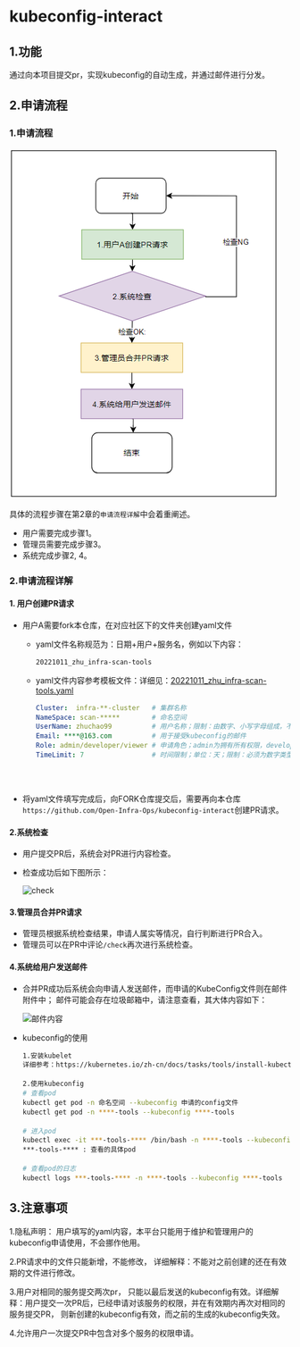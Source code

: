 # kubeconfig-interact

## 1.功能

​	通过向本项目提交pr，实现kubeconfig的自动生成，并通过邮件进行分发。

## 2.申请流程

### 1.申请流程

<img src="doc/流程图.png" alt="流程图"/>

具体的流程步骤在第2章的`申请流程详解`中会着重阐述。

- 用户需要完成步骤1。
- 管理员需要完成步骤3。
- 系统完成步骤2, 4。

### 2.申请流程详解

#### 1. 用户创建PR请求

+ 用户A需要fork本仓库，在对应社区下的文件夹创建yaml文件

  + yaml文件名称规范为：日期+用户+服务名，例如以下内容：

    ~~~bash
    20221011_zhu_infra-scan-tools
    ~~~

  + yaml文件内容参考模板文件：详细见：[20221011_zhu_infra-scan-tools.yaml](https://github.com/Open-Infra-Ops/kubeconfig-interact/blob/main/doc/20221011_zhu_infra-scan-tools.yaml)

    ~~~yaml
    Cluster:  infra-**-cluster   # 集群名称
    NameSpace: scan-*****        # 命名空间
    UserName: zhuchao99          # 用户名称；限制：由数字、小写字母组成，不能含有特殊字符，最长长度为20，不能包含大写字母。
    Email: ****@163.com          # 用于接受kubeconfig的邮件
    Role: admin/developer/viewer # 申请角色；admin为拥有所有权限，developer为开发者权限，进入容器权限， viewer只能查看日志 
    TimeLimit: 7                 # 时间限制；单位：天；限制：必须为数字类型，不能小于0。
  ~~~
  


+ 将yaml文件填写完成后，向FORK仓库提交后，需要再向本仓库`https://github.com/Open-Infra-Ops/kubeconfig-interact`创建PR请求。

#### 2.系统检查

+ 用户提交PR后，系统会对PR进行内容检查。

+ 检查成功后如下图所示：

  <img src="doc/check.png" alt="check"/>

#### 3.管理员合并PR请求

+ 管理员根据系统检查结果，申请人属实等情况，自行判断进行PR合入。
+ 管理员可以在PR中评论`/check`再次进行系统检查。

#### 4.系统给用户发送邮件

+ 合并PR成功后系统会向申请人发送邮件，而申请的KubeConfig文件则在邮件附件中； 邮件可能会存在垃圾邮箱中，请注意查看，其大体内容如下：

  <img src="doc/邮件内容.png" alt="邮件内容"/>

+ kubeconfig的使用

  ~~~bash
  1.安装kubelet
  详细参考：https://kubernetes.io/zh-cn/docs/tasks/tools/install-kubectl-windows/
  
  2.使用kubeconfig
  # 查看pod
  kubectl get pod -n 命名空间 --kubeconfig 申请的config文件
  kubectl get pod -n ****-tools --kubeconfig ****-tools
  
  # 进入pod
  kubectl exec -it ***-tools-**** /bin/bash -n ****-tools --kubeconfig ****-tools
  ***-tools-**** : 查看的具体pod
  
  # 查看pod的日志
  kubectl logs ***-tools-**** -n ****-tools --kubeconfig ****-tools
  ~~~

## 3.注意事项

1.隐私声明： 用户填写的yaml内容，本平台只能用于维护和管理用户的kubeconfig申请使用，不会挪作他用。

2.PR请求中的文件只能新增，不能修改， 详细解释：不能对之前创建的还在有效期的文件进行修改。

3.用户对相同的服务提交两次pr， 只能以最后发送的kubeconfig有效。详细解释：用户提交一次PR后，已经申请对该服务的权限，并在有效期内再次对相同的服务提交PR， 则新创建的kubeconfig有效，而之前的生成的kubeconfig失效。

4.允许用户一次提交PR中包含对多个服务的权限申请。

